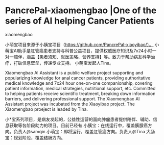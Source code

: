 # PancrePal-xiaomengbao |One of the series of AI helping Cancer Patients
xiaomengbao

小萌宝项目来源于小胰宝项目（https://github.com/PancrePal-xiaoyibao/）。
小萌宝AI助手是肛管癌患者支持与科普公益项目，提供权威医疗知识及7x24小时一对一陪伴，涵盖【患者须知、就医策略、营养支持】等。致力于帮助病友科学治疗，打破信息壁垒，传递专业支持。
小萌宝发起人Tina。

Xiaomengbao AI Assistant is a public welfare project supporting and popularizing knowledge for anal cancer patients, providing authoritative medical knowledge and 7x24 hour one-on-one companionship, covering patient information, medical strategies, nutritional support, etc. Committed to helping patients receive scientific treatment, breaking down information barriers, and delivering professional support.
The Xiaomengbao AI Assistant project was incubated from the Xiaoyibao project. The Xiaomengbao proeject is leaded by Tina.





小*宝系列项目，是病友发起的，公益性运营的面向肿瘤患者提供陪伴、辅助、信息获取等各阶段助力的项目。目前已经有
小胰宝：在线运行中，覆盖胰腺癌方向。负责人@samqin
小萌宝：即将运行，覆盖肛管癌方向。负责人@Tina
大肠宝：规划阶段，覆盖结肠方向。
